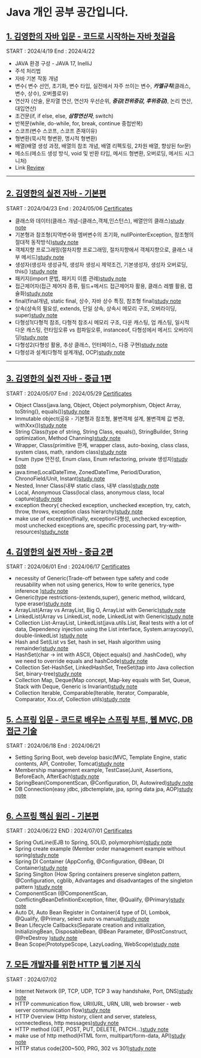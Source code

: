 # Java 개인 공부 공간입니다.

## [1. 김영한의 자바 입문 - 코드로 시작하는 자바 첫걸음](https://www.inflearn.com/course/김영한의-자바-입문)
START : 2024/4/19 End : 2024/4/22
* JAVA 환경 구성 - JAVA 17, InelliJ
* 주석 처리법
* 자바 기본 작동 개념
* 변수( 변수 선언, 초기화, 변수 타입, 실전에서 자주 쓰이는 변수, ***카멜규칙***(클래스, 변수, 상수), 오버플로우)
* 연산자 (산술, 문자열 연산, 연산자 우선순위, ***증감(전위증감, 후위증감)***, 논리 연산, 대입연산)
* 조건문(if, if else, else, ***삼항연산자***, switch)
* 반복문(while, do-while, for, break, continue 중첩반복)
* 스코프(변수 스코프, 스코프 존재이유)
* 형변환(묵시적 형변환, 명시적 형변환)
* 배열(배열 생성 과정, 배열의 참조 개념, 배열 리펙토링, 2차원 배열, 향상된 for문)
* 메소드(메소드 생성 방식, void 및 반환 타입, 메서드 형변환, 오버로딩, 메서드 시그니처)
* Link [Review](https://velog.io/@aal2525/%EA%B9%80%EC%98%81%ED%95%9C%EC%9D%98-%EC%9E%90%EB%B0%94-%EC%9E%85%EB%AC%B8-review)
---
## [2. 김영한의 실전 자바 - 기본편](https://www.inflearn.com/course/%EA%B9%80%EC%98%81%ED%95%9C%EC%9D%98-%EC%8B%A4%EC%A0%84-%EC%9E%90%EB%B0%94-%EA%B8%B0%EB%B3%B8%ED%8E%B8)
START : 2024/04/23 End : 2024/05/06 [Certificates](https://www.inflearn.com/certificate/453235-332506-12771569)
* 클래스와 데이터(클래스 개념-(클래스,객체,인스턴스), 배열안의 클래스)[study note](https://velog.io/@aal2525/%EA%B9%80%EC%98%81%ED%95%9C%EC%9D%98-%EC%8B%A4%EC%A0%84-%EC%9E%90%EB%B0%94-%EA%B8%B0%EB%B3%B8%ED%8E%B8-%ED%81%B4%EB%9E%98%EC%8A%A4%EC%99%80-%EB%8D%B0%EC%9D%B4%ED%84%B0)
* 기본형과 참조형(지역변수와 멤버변수의 초기화, nullPointerException, 참조형의 절대적 동작방식)[study note](https://velog.io/@aal2525/%EA%B9%80%EC%98%81%ED%95%9C%EC%9D%98-%EC%8B%A4%EC%A0%84-%EC%9E%90%EB%B0%94-%EA%B8%B0%EB%B3%B8%ED%8E%B8-%EA%B8%B0%EB%B3%B8%ED%98%95%EA%B3%BC-%EC%B0%B8%EC%A1%B0%ED%98%95)
* 객체지향 프로그래밍(절차지향 프로그래밍, 절차지향에서 객체지향으로, 클래스 내부 메서드)[study note](https://velog.io/@aal2525/%EA%B9%80%EC%98%81%ED%95%9C%EC%9D%98-%EC%8B%A4%EC%A0%84-%EC%9E%90%EB%B0%94-%EA%B8%B0%EB%B3%B8%ED%8E%B8-%EC%A0%88%EC%B0%A8%EC%A7%80%ED%96%A5-%ED%94%84%EB%A1%9C%EA%B7%B8%EB%9E%98%EB%B0%8D)
* 생성자(생성자 생성규칙, 생성자 생성시 제약조건, 기본생성자, 생성자 오버로딩, this() )[study note](https://velog.io/@aal2525/%EA%B9%80%EC%98%81%ED%95%9C%EC%9D%98-%EC%8B%A4%EC%A0%84-%EC%9E%90%EB%B0%94-%EA%B8%B0%EB%B3%B8%ED%8E%B8-%EC%83%9D%EC%84%B1%EC%9E%90)
* 패키지(import 문법, 패키지 이름 관례)[study note](https://velog.io/@aal2525/%EA%B9%80%EC%98%81%ED%95%9C%EC%9D%98-%EC%8B%A4%EC%A0%84-%EC%9E%90%EB%B0%94-%EA%B8%B0%EB%B3%B8%ED%8E%B8-%EC%A0%91%EA%B7%BC-%EC%A0%9C%EC%96%B4%EC%9E%90)
* 접근제어자(접근 제어자 종류, 필드+메서드 접근제어자 활용, 클래스 레벨 활용, 캡슐화)[study note](https://velog.io/@aal2525/%EA%B9%80%EC%98%81%ED%95%9C%EC%9D%98-%EC%8B%A4%EC%A0%84-%EC%9E%90%EB%B0%94-%EA%B8%B0%EB%B3%B8%ED%8E%B8-%EC%A0%91%EA%B7%BC-%EC%A0%9C%EC%96%B4%EC%9E%90)
* final(final개념, static final, 상수, 자바 상수 특징, 참조형 final)[study note](https://velog.io/@aal2525/%EA%B9%80%EC%98%81%ED%95%9C%EC%9D%98-%EC%8B%A4%EC%A0%84-%EC%9E%90%EB%B0%94-%EA%B8%B0%EB%B3%B8%ED%8E%B8-final)
* 상속(상속의 필요성, extends, 단일 상속, 상속시 메모리 구조, 오버라이딩, super)[study note](https://velog.io/@aal2525/%EA%B9%80%EC%98%81%ED%95%9C%EC%9D%98-%EC%8B%A4%EC%A0%84-%EC%9E%90%EB%B0%94-%EA%B8%B0%EB%B3%B8%ED%8E%B8-%EC%83%81%EC%86%8D)
* 다형성1(다형적 참조, 다형적 참조시 메모리 구조, 다운 캐스팅, 업 캐스팅, 일시적 다운 캐스팅, 런타임오류 vs 컴파일오류, instanceof, 다형성에서 메서드 오버라이딩)[study note](https://velog.io/@aal2525/%EA%B9%80%EC%98%81%ED%95%9C%EC%9D%98-%EC%8B%A4%EC%A0%84-%EC%9E%90%EB%B0%94-%EA%B8%B0%EB%B3%B8%ED%8E%B8-%EB%8B%A4%ED%98%95%EC%84%B11)
* 다형성2(다형성 활용, 추상 클래스, 인터페이스, 다중 구현)[study note](https://velog.io/@aal2525/%EA%B9%80%EC%98%81%ED%95%9C%EC%9D%98-%EC%8B%A4%EC%A0%84-%EC%9E%90%EB%B0%94-%EA%B8%B0%EB%B3%B8%ED%8E%B8-%EB%8B%A4%ED%98%95%EC%84%B12)
* 다형성과 설계(다형적 설계개념, OCP)[study note](https://velog.io/@aal2525/%EA%B9%80%EC%98%81%ED%95%9C%EC%9D%98-%EC%8B%A4%EC%A0%84-%EC%9E%90%EB%B0%94-%EA%B8%B0%EB%B3%B8%ED%8E%B8-%EB%8B%A4%ED%98%95%EC%84%B13)
---
## [3. 김영한의 실전 자바 - 중급 1편](https://www.inflearn.com/course/%EA%B9%80%EC%98%81%ED%95%9C%EC%9D%98-%EC%8B%A4%EC%A0%84-%EC%9E%90%EB%B0%94-%EC%A4%91%EA%B8%89-1)
START : 2024/05/07 End : 2024/05/29 [Certificates](https://www.inflearn.com/certificate/453235-333308-12812888)
* Object Class(java.lang, Object, Object polymorphism, Object Array, toString(), equals())[study note](https://velog.io/@aal2525/%EA%B9%80%EC%98%81%ED%95%9C%EC%9D%98-%EC%8B%A4%EC%A0%84-%EC%9E%90%EB%B0%94-%EC%A4%91%EA%B8%89%ED%8E%B81-Object-%ED%81%B4%EB%9E%98%EC%8A%A4)
* Immutable object(공유 - 기본형과 참조형, 불변객체 설계, 불변객체 값 변경, withXxx())[study note](https://velog.io/@aal2525/%EA%B9%80%EC%98%81%ED%95%9C%EC%9D%98-%EC%8B%A4%EC%A0%84-%EC%9E%90%EB%B0%94-%EC%A4%91%EA%B8%89%ED%8E%B81-%EB%B6%88%EB%B3%80%EA%B0%9D%EC%B2%B4)
* String Class(type of string, String Class, equals(), StringBuilder, String optimization, Method Channing)[study note](https://velog.io/@aal2525/%EA%B9%80%EC%98%81%ED%95%9C%EC%9D%98-%EC%8B%A4%EC%A0%84-%EC%9E%90%EB%B0%94-%EC%A4%91%EA%B8%89%ED%8E%B81-String)
* Wrapper, Class(primitive 한계, wrapper class, auto-boxing, class class, system class, math, random class)[study note](https://velog.io/@aal2525/%EA%B9%80%EC%98%81%ED%95%9C%EC%9D%98-%EC%8B%A4%EC%A0%84-%EC%9E%90%EB%B0%94-%EC%A4%91%EA%B8%89%ED%8E%B81-Wrapper)
* Enum (type 안전성, Enum class, Enum refactoring, private 생성자)[study note](https://velog.io/@aal2525/%EA%B9%80%EC%98%81%ED%95%9C%EC%9D%98-%EC%8B%A4%EC%A0%84-%EC%9E%90%EB%B0%94-%EC%A4%91%EA%B8%89%ED%8E%B81-ENUM)
* java.time(LocalDateTime, ZonedDateTime, Period/Duration, ChronoField/Unit, Instant)[study note](https://velog.io/@aal2525/%EA%B9%80%EC%98%81%ED%95%9C%EC%9D%98-%EC%8B%A4%EC%A0%84-%EC%9E%90%EB%B0%94-%EC%A4%91%EA%B8%89%ED%8E%B81-java.time)
* Nested, Inner Class(내부 static class, 내부 class)[study note](https://velog.io/@aal2525/%EA%B9%80%EC%98%81%ED%95%9C%EC%9D%98-%EC%8B%A4%EC%A0%84-%EC%9E%90%EB%B0%94-%EC%A4%91%EA%B8%89%ED%8E%B81-%EC%A4%91%EC%B2%A9-%EB%82%B4%EB%B6%80-%ED%81%B4%EB%9E%98%EC%8A%A4)
* Local, Anonymous Class(local class, anonymous class, local capture)[study note](https://velog.io/@aal2525/%EA%B9%80%EC%98%81%ED%95%9C%EC%9D%98-%EC%8B%A4%EC%A0%84-%EC%9E%90%EB%B0%94-%EC%A4%91%EA%B8%89%ED%8E%B81-%EC%A4%91%EC%B2%A9-%EB%82%B4%EB%B6%80-%ED%81%B4%EB%9E%98%EC%8A%A42)
* exception theory( checked exception, unchecked exception, try, catch, throw, throws, exception class hierarchy)[study note](https://velog.io/@aal2525/%EA%B9%80%EC%98%81%ED%95%9C%EC%9D%98-%EC%8B%A4%EC%A0%84-%EC%9E%90%EB%B0%94-%EC%A4%91%EA%B8%89%ED%8E%B81-%EC%98%88%EC%99%B8%EC%B2%98%EB%A6%AC-%EC%9D%B4%EB%A1%A0)
* make use of exception(finally, exception다형성, unchecked exception, most unchecked exceptions are, specific processing part, try-with-resources)[study_note](https://velog.io/@aal2525/%EA%B9%80%EC%98%81%ED%95%9C%EC%9D%98-%EC%8B%A4%EC%A0%84-%EC%9E%90%EB%B0%94-%EC%A4%91%EA%B8%89%ED%8E%B81-%EC%98%88%EC%99%B8%EC%B2%98%EB%A6%AC-%EB%94%94%ED%85%8C%EC%9D%BC-%EC%8B%A4%EB%AC%B4)
## [4. 김영한의 실전 자바 - 중급 2편](https://www.inflearn.com/course/%EA%B9%80%EC%98%81%ED%95%9C%EC%9D%98-%EC%8B%A4%EC%A0%84-%EC%9E%90%EB%B0%94-%EC%A4%91%EA%B8%89-2)
START : 2024/06/01 End : 2024/06/17 [Certificates](https://www.inflearn.com/certificate/453235-333482-12875768)
* necessity of Generic(Trade-off between type safety and code reusability when not using generics, How to write generics, type inference )[study note](https://velog.io/@aal2525/%EA%B9%80%EC%98%81%ED%95%9C%EC%9D%98-%EC%8B%A4%EC%A0%84-%EC%9E%90%EB%B0%94-%EC%A4%91%EA%B8%89%ED%8E%B82-Generic%EC%9D%98-%ED%95%84%EC%9A%94%EC%9D%B4%EC%9C%A0)
* Generic(type restrictions-(extends,super), generic method, wildcard, type eraser)[study note](https://velog.io/@aal2525/%EA%B9%80%EC%98%81%ED%95%9C%EC%9D%98-%EC%8B%A4%EC%A0%84-%EC%9E%90%EB%B0%94-%EC%A4%91%EA%B8%89%ED%8E%B82-Generic2)
* ArrayList(Array vs ArrayList, Big O, ArrayList with Generic)[study note](https://velog.io/@aal2525/%EA%B9%80%EC%98%81%ED%95%9C%EC%9D%98-%EC%8B%A4%EC%A0%84-%EC%9E%90%EB%B0%94-%EC%A4%91%EA%B8%89%ED%8E%B82-Collection-ArrayList)
* LinkedList(Array vs LinkedList, node, LinkedList with Generic)[study note](https://velog.io/@aal2525/%EA%B9%80%EC%98%81%ED%95%9C%EC%9D%98-%EC%8B%A4%EC%A0%84-%EC%9E%90%EB%B0%94-%EC%A4%91%EA%B8%89%ED%8E%B82-Collection-Linked-List)
* Collection List-ArrayList, LinkedList(java.utils.List, Real tests with a lot of data, Dependency injection using the List interface, System.arraycopy(), double-linkedList )[study note](https://velog.io/@aal2525/%EA%B9%80%EC%98%81%ED%95%9C%EC%9D%98-%EC%8B%A4%EC%A0%84-%EC%9E%90%EB%B0%94-%EC%A4%91%EA%B8%89%ED%8E%B82-Collection-List-%EC%B5%9C%EC%A2%85)
* Hash and Set(List vs Set, hash in set, Hash algorithm using remainder)[study note](https://velog.io/@aal2525/%EA%B9%80%EC%98%81%ED%95%9C%EC%9D%98-%EC%8B%A4%EC%A0%84-%EC%9E%90%EB%B0%94-%EC%A4%91%EA%B8%89%ED%8E%B82-Hash)
* HashSet(char -> int with ASCII, Object.equals() and .hashCode(), why we need to override equals and hashCode)[study note](https://velog.io/@aal2525/%EA%B9%80%EC%98%81%ED%95%9C%EC%9D%98-%EC%8B%A4%EC%A0%84-%EC%9E%90%EB%B0%94-%EC%A4%91%EA%B8%89%ED%8E%B82-MyHashSetV3)
* Collection Set-HashSet, LinkedHashSet, TreeSet(tap into Java collection Set, binary-tree)[study note](https://velog.io/@aal2525/%EA%B9%80%EC%98%81%ED%95%9C%EC%9D%98-%EC%8B%A4%EC%A0%84-%EC%9E%90%EB%B0%94-%EC%A4%91%EA%B8%89%ED%8E%B82-Collection-Set)
* Collection Map, Deque(Map concept, Map-key equals with Set, Queue, Stack with Deque, Generic is Invariant)[study note](https://velog.io/@aal2525/hfe76r5f)
* Collection Iterable, Comparable(Iterable, Iterator, Comparable, Comparator, Xxx.of, Collection utils)[study note](https://velog.io/@aal2525/%EA%B9%80%EC%98%81%ED%95%9C%EC%9D%98-%EC%8B%A4%EC%A0%84-%EC%9E%90%EB%B0%94-%EC%A4%91%EA%B8%89%ED%8E%B82-Iterable-Comparable)
## [5. 스프링 입문 - 코드로 배우는 스프링 부트, 웹 MVC, DB 접근 기술](https://www.inflearn.com/course/%EC%8A%A4%ED%94%84%EB%A7%81-%EC%9E%85%EB%AC%B8-%EC%8A%A4%ED%94%84%EB%A7%81%EB%B6%80%ED%8A%B8/)
START : 2024/06/18 End : 2024/06/21
* Setting Spring Boot, web develop basic(MVC, Template Engine, static contents, API, Controller, Tomcat)[study note](https://velog.io/@aal2525/Spring-Start-1)
* Membership management example, TestCase(Junit, Assertions, BeforeEach, AfterEach)[study note](https://velog.io/@aal2525/%EC%8A%A4%ED%94%84%EB%A7%81-%EC%9E%85%EB%AC%B8-%EC%BD%94%EB%93%9C%EB%A1%9C-%EB%B0%B0%EC%9A%B0%EB%8A%94-%EC%8A%A4%ED%94%84%EB%A7%81-%EB%B6%80%ED%8A%B8-%EC%9B%B9-MVC-DB-%EC%A0%91%EA%B7%BC-%EA%B8%B0%EC%88%A0-%ED%9A%8C%EC%9B%90-%EA%B4%80%EB%A6%AC-%EC%98%88%EC%A0%9C)
* SpringBean(ComponentScan, @Configuration, DI, Autowired)[study note](https://velog.io/@aal2525/%EC%8A%A4%ED%94%84%EB%A7%81-%EC%9E%85%EB%AC%B8-%EC%BD%94%EB%93%9C%EB%A1%9C-%EB%B0%B0%EC%9A%B0%EB%8A%94-%EC%8A%A4%ED%94%84%EB%A7%81-%EB%B6%80%ED%8A%B8-%EC%9B%B9-MVC-DB-%EC%A0%91%EA%B7%BC-%EA%B8%B0%EC%88%A0-%EC%8A%A4%ED%94%84%EB%A7%81-%EB%B9%88-%EC%9D%98%EC%A1%B4%EA%B4%80%EA%B3%84)
* DB Connection(easy jdbc, jdbctemplate, jpa, spring data jpa, AOP)[study note](https://velog.io/@aal2525/%EC%8A%A4%ED%94%84%EB%A7%81-%EC%9E%85%EB%AC%B8-%EC%BD%94%EB%93%9C%EB%A1%9C-%EB%B0%B0%EC%9A%B0%EB%8A%94-%EC%8A%A4%ED%94%84%EB%A7%81-%EB%B6%80%ED%8A%B8-%EC%9B%B9-MVC-DB-%EC%A0%91%EA%B7%BC-%EA%B8%B0%EC%88%A0-Jdbc-JPA-AOP)
## [6. 스프링 핵심 원리 - 기본편](https://www.inflearn.com/course/%EC%8A%A4%ED%94%84%EB%A7%81-%ED%95%B5%EC%8B%AC-%EC%9B%90%EB%A6%AC-%EA%B8%B0%EB%B3%B8%ED%8E%B8/)
START : 2024/06/22 END : 2024/07/01 [Certificates](https://www.inflearn.com/certificate/453235-325969-12909692)
* Spring OutLine(EJB to Spring, SOLID, polymorphism)[study note](https://velog.io/@aal2525/%EC%8A%A4%ED%94%84%EB%A7%81-%ED%95%B5%EC%8B%AC-%EC%9B%90%EB%A6%AC-%EA%B8%B0%EB%B3%B8%ED%8E%B8-Spring%EC%9D%98-%EB%B0%B0%EA%B2%BD)
* Spring create example (Member order management example without spring)[study note](https://velog.io/@aal2525/%EC%8A%A4%ED%94%84%EB%A7%81-%ED%95%B5%EC%8B%AC-%EC%9B%90%EB%A6%AC-%EA%B8%B0%EB%B3%B8%ED%8E%B8-%EC%98%88%EC%A0%9C-%EB%A7%8C%EB%93%A4%EA%B8%B0)
* Spring DI Container (AppConfig, @Configuration, @Bean, DI Container)[study note](https://velog.io/@aal2525/%EC%8A%A4%ED%94%84%EB%A7%81-%ED%95%B5%EC%8B%AC-%EC%9B%90%EB%A6%AC-%EA%B8%B0%EB%B3%B8%ED%8E%B8-%EA%B4%80%EC%8B%AC%EC%82%AC%EC%9D%98-%EB%B6%84%EB%A6%AC)
* Spring Singlton (How Spring containers preserve singleton pattern, @Configuration, cgblib, Advantages and disadvantages of the singleton pattern )[study note](https://velog.io/@aal2525/%EC%8A%A4%ED%94%84%EB%A7%81-%ED%95%B5%EC%8B%AC-%EC%9B%90%EB%A6%AC-%EA%B8%B0%EB%B3%B8%ED%8E%B8-%EC%8B%B1%EA%B8%80%ED%86%A4)
* ComponentScan (@ComponentScan, ConflictingBeanDefinitionException, filter, @Qualify, @Primary)[study note](https://velog.io/@aal2525/%EC%8A%A4%ED%94%84%EB%A7%81-%ED%95%B5%EC%8B%AC-%EC%9B%90%EB%A6%AC-%EA%B8%B0%EB%B3%B8%ED%8E%B8-ComponentScan)
* Auto DI, Auto Bean Register in Container(4 type of DI, Lombok, @Qualify, @Primary, select auto vs manual)[study note](https://velog.io/@aal2525/%EC%8A%A4%ED%94%84%EB%A7%81-%ED%95%B5%EC%8B%AC-%EC%9B%90%EB%A6%AC-%EA%B8%B0%EB%B3%B8%ED%8E%B8-%EC%9D%98%EC%A1%B4%EA%B4%80%EA%B3%84-%EC%9E%90%EB%8F%99-%EC%A3%BC%EC%9E%85)
* Bean Lifecycle Callbacks(Separate creation and initialization, InitializingBean, DisposableBean, @Bean Parameter, @PostConstruct, @PreDestroy
)[study note](https://velog.io/@aal2525/%EC%8A%A4%ED%94%84%EB%A7%81-%ED%95%B5%EC%8B%AC-%EC%9B%90%EB%A6%AC-%EA%B8%B0%EB%B3%B8%ED%8E%B8-%EB%B9%88-%EC%83%9D%EB%AA%85%EC%A3%BC%EA%B8%B0-%EC%BD%9C%EB%B0%B1)
* Bean Scope(PrototypeScope, LazyLoading, WebScope)[study note](https://velog.io/@aal2525/%EC%8A%A4%ED%94%84%EB%A7%81-%ED%95%B5%EC%8B%AC-%EC%9B%90%EB%A6%AC-%EA%B8%B0%EB%B3%B8%ED%8E%B8-Bean-Scope)
## [7. 모든 개발자를 위한 HTTP 웹 기본 지식](https://www.inflearn.com/course/http-%EC%9B%B9-%EB%84%A4%ED%8A%B8%EC%9B%8C%ED%81%AC/)
START : 2024/07/02
* Internet Network (IP, TCP, UDP, TCP 3 way handshake, Port, DNS)[study note](https://velog.io/@aal2525/%EB%AA%A8%EB%93%A0-%EA%B0%9C%EB%B0%9C%EC%9E%90%EB%A5%BC-%EC%9C%84%ED%95%9C-HTTP-%EC%9B%B9-%EA%B8%B0%EB%B3%B8-%EC%A7%80%EC%8B%9D-Internet-Network)
* HTTP communication flow, URI(URL, URN, URI, web browser - web server communication flow)[study note](https://velog.io/@aal2525/%EB%AA%A8%EB%93%A0-%EA%B0%9C%EB%B0%9C%EC%9E%90%EB%A5%BC-%EC%9C%84%ED%95%9C-HTTP-%EC%9B%B9-%EA%B8%B0%EB%B3%B8-%EC%A7%80%EC%8B%9D-URI%EC%99%80-%EC%9B%B9-%EB%B8%8C%EB%9D%BC%EC%9A%B0%EC%A0%80-%EC%9A%94%EC%B2%AD-%ED%9D%90%EB%A6%84)
* HTTP Overview (Http history, client and server, stateless, connectedless, http messages)[study note](https://velog.io/@aal2525/%EB%AA%A8%EB%93%A0-%EA%B0%9C%EB%B0%9C%EC%9E%90%EB%A5%BC-%EC%9C%84%ED%95%9C-HTTP-%EC%9B%B9-%EA%B8%B0%EB%B3%B8-%EC%A7%80%EC%8B%9D-HTTP)
* HTTP method (GET, POST, PUT, DELETE, PATCH...)[study note](https://velog.io/@aal2525/%EB%AA%A8%EB%93%A0-%EA%B0%9C%EB%B0%9C%EC%9E%90%EB%A5%BC-%EC%9C%84%ED%95%9C-HTTP-%EC%9B%B9-%EA%B8%B0%EB%B3%B8-%EC%A7%80%EC%8B%9D-HTTP-METHOD)
* make use of http method(HTML form, multipart/form-data, API)[study note](https://velog.io/@aal2525/%EB%AA%A8%EB%93%A0-%EA%B0%9C%EB%B0%9C%EC%9E%90%EB%A5%BC-%EC%9C%84%ED%95%9C-HTTP-%EC%9B%B9-%EA%B8%B0%EB%B3%B8-%EC%A7%80%EC%8B%9D-Make-use-of-http-method)
* HTTP status code(200~500, PRG, 302 vs 301)[study note](https://velog.io/@aal2525/%EB%AA%A8%EB%93%A0-%EA%B0%9C%EB%B0%9C%EC%9E%90%EB%A5%BC-%EC%9C%84%ED%95%9C-HTTP-%EC%9B%B9-%EA%B8%B0%EB%B3%B8-%EC%A7%80%EC%8B%9D-Status-Code)